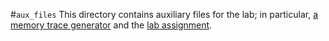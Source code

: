 #`aux_files`
This directory contains auxiliary files for the lab; in particular, [a memory trace generator](trace.gen.c) and the [lab assignment](lab3.pdf).